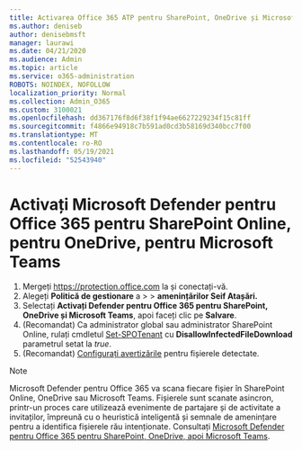 ```yaml
---
title: Activarea Office 365 ATP pentru SharePoint, OneDrive și Microsoft Teams
ms.author: deniseb
author: denisebmsft
manager: laurawi
ms.date: 04/21/2020
ms.audience: Admin
ms.topic: article
ms.service: o365-administration
ROBOTS: NOINDEX, NOFOLLOW
localization_priority: Normal
ms.collection: Admin_O365
ms.custom: 3100021
ms.openlocfilehash: dd367176f8d6f38f1f94ae6627229234f15c81ff
ms.sourcegitcommit: f4866e94918c7b591ad0cd3b58169d340bcc7f00
ms.translationtype: MT
ms.contentlocale: ro-RO
ms.lasthandoff: 05/19/2021
ms.locfileid: "52543940"
---
```

# <a name="enable-microsoft-defender-for-office-365-for-sharepoint-online-onedrive-and-microsoft-teams"></a>Activați Microsoft Defender pentru Office 365 pentru SharePoint Online, pentru OneDrive, pentru Microsoft Teams

1. Mergeți https://protection.office.com la și conectați-vă.
2. Alegeți **Politică de gestionare** a  >    >  **amenințărilor Seif Atașări.**
3. Selectați **Activați Defender pentru Office 365 pentru SharePoint, OneDrive și Microsoft Teams**, apoi faceți clic pe **Salvare**.
4. (Recomandat) Ca administrator global sau administrator SharePoint Online, rulați cmdletul [Set-SPOTenant](/powershell/module/sharepoint-online/Set-SPOTenant?view=sharepoint-ps) cu **DisallowInfectedFileDownload** parametrul setat la *true*.
5. (Recomandat) [Configurați avertizările](/microsoft-365/security/office-365-security/turn-on-atp-for-spo-odb-and-teams#set-up-alerts-for-detected-files) pentru fișierele detectate.

> [!NOTE]
> Microsoft Defender pentru Office 365 va scana fiecare fișier în SharePoint Online, OneDrive sau Microsoft Teams. Fișierele sunt scanate asincron, printr-un proces care utilizează evenimente de partajare și de activitate a invitaților, împreună cu o heuristică inteligentă și semnale de amenințare pentru a identifica fișierele rău intenționate. Consultați [Microsoft Defender pentru Office 365 pentru SharePoint, OneDrive, apoi Microsoft Teams](/microsoft-365/security/office-365-security/atp-for-spo-odb-and-teams).
